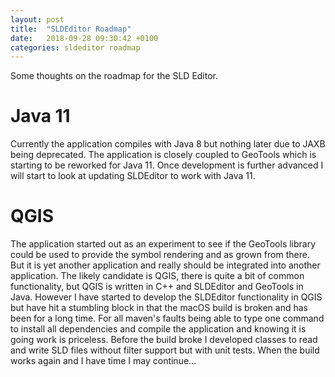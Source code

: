 ```yaml
---
layout: post
title:  "SLDEditor Roadmap"
date:   2018-09-28 09:30:42 +0100
categories: sldeditor roadmap
---
```


Some thoughts on the roadmap for the SLD Editor.

Java 11
=======

Currently the application compiles with Java 8 but nothing later due to JAXB being deprecated.  The application is closely coupled to GeoTools which is starting to be reworked for Java 11.  Once development is further advanced I will start to look at updating SLDEditor to work with Java 11.

QGIS
====

The application started out as an experiment to see if the GeoTools library could be used to provide the symbol rendering and as grown from there.  But it is yet another application and really should be integrated into another application.  The likely candidate is QGIS, there is quite a bit of common functionality, but QGIS is written in C++ and SLDEditor and GeoTools in Java.  However I have started to develop the SLDEditor functionality in QGIS but have hit a stumbling block in that the macOS build is broken and has been for a long time. For all maven's faults being able to type one command to install all dependencies and compile the application and knowing it is going work is priceless.  Before the build broke I developed classes to read and write SLD files without filter support but with unit tests.  When the build works again and I have time I may continue...